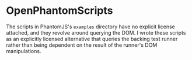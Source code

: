 # OpenPhantomScripts

The scripts in PhantomJS's `examples` directory have no explicit license attached, and they revolve around querying the DOM.
I wrote these scripts as an explicitly licensed alternative that queries the backing test runner rather than being dependent on the result of the runner's DOM manipulations.
